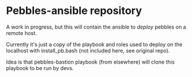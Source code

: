 # Pebbles-ansible repository

A work in progress, but this will contain the ansible to *deploy* pebbles on a
remote host.

Currently it's just a copy of the playbook and roles used to deploy on the
localhost with install_pb.bash (not included here, see original repo).

Idea is that pebbles-bastion playbook (from elsewhere) will clone this
playbook to be run by devs.
